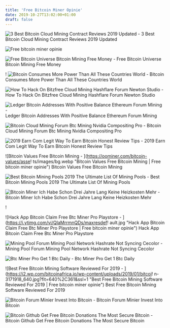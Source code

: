 ```yaml
---
title: 'Free Bitcoin Miner Opinie'
date: 2019-10-27T13:02:00+01:00
draft: false
---
```


![3 Best Bitcoin Cloud Mining Contract Reviews 2019 Updated - ](https://www.buybitcoinworldwide.com/wp-content/uploads/2017/02/i1000-_0033_Vector-Smart-Object.png "3 Best Bitcoin Cloud Mining Contract Reviews 2019 Updated | Free bitcoin miner opinie") 3 Best Bitcoin Cloud Mining Contract Reviews 2019 Updated

![Free bitcoin miner opinie](http://www.3dcenter.org/dateien/abbildungen/Intel-Xeon-Phi-Presentation-Slide07.jpg "Free bitcoin miner opinie") 

![Free Bitcoin Universe Bitcoin Mining Free Money - ](https://i2.wp.com/1stminingrig.com/wp-content/uploads/2019/02/how-to-mine-grin-kuckatoo31-on-windows-7-and-10.jpg?ssl=1 "Free Bitcoin Universe Bitcoin Mining Free Money | Free bitcoin miner opinie") Free Bitcoin Universe Bitcoin Mining Free Money

! ![Bitcoin Consumes More Power Than All These Countries World - ](https://assets.weforum.org/article/image/large__XaA3ZrF5yEQiNd2DHGiVAfNmXAfvcpW4XL9t-wAXjs.jpg "Bitcoin Consumes More Power Than All These Countries World | Free bitcoin miner opinie") Bitcoin Consumes More Power Than All These Countries World

![How To Hack On Bitzfree Cloud Mining Hashflare Forum Newton Studio - ](https://i.ytimg.com/vi/GsVsuCRAcc4/hqdefault.jpg "How To Hack On Bitzfree Cloud Mining Hashflare Forum Newton Studio | Free bitcoin miner opinie") How To Hack On Bitzfree Cloud Mining Hashflare Forum Newton Studio

![Ledger Bitcoin Addresses With Positive Balance Ethereum Forum Mining - ](https://2.bp.blogspot.com/-YpcF4PKW2PE/WPvYoN0pwHI/AAAAAAAAAPc/9Yaw_FkPkqQUrP0lv7zbEnD_OXNH_PQawCLcB/s1600/edgdfg.PNG "Ledg!   er Bitcoin Addresses With Positive Balance Ethereum Forum Mini!   ng | Free bitcoin miner opinie") Ledger Bitcoin Addresses With Positive Balance Ethereum Forum Mining

![Bitcoin Cloud Mining Forum Btc Mining Nvidia Compositing Pro - ](http://cryptoage.com/images/mining/genesis-mining-btc-dash-eth/genesis-mining-hashrate-prices.jpg "Bitcoin Cloud Mining Forum Btc Mining Nvidia Compositing Pro | Free bitcoin miner opinie") Bitcoin Cloud Mining Forum Btc Mining Nvidia Compositing Pro

![2019 Earn Com Legit Way To Earn Bitcoin Honest Review Tips - ](https://i0.wp.com/www.latestonnet.com/wp-content/uploads/2018/06/earn-bitcoin-free-earn.com-review.png?fit=710%2C426&ssl=1 "2019 Earn Com Legit Way To Earn Bitcoin Honest Review Tips | Free bitcoin miner opinie") 2019 Earn Com Legit Way To Earn Bitcoin Honest Review Tips

![Bitcoin Values Free Bitcoin Mining - ](https://oominer.com/bitcoin-values/asse!   ts/images/bg.webp "Bitcoin Values Free Bitcoin Mining | Free bitcoin miner opinie") Bitcoin Values Free Bitcoin Mining

![Best Bitcoin Mining Pools 2019 The Ultimate List Of Mining Pools - ](https://www.bitcongress.org/wp-content/uploads/2019/03/BEST-BITCOIN-MINING-POOLS-2019.png "Best Bitcoin Mining Pools 2019 The Ultimate List Of Mining Pools | Free bitcoin miner opinie") Best Bitcoin Mining Pools 2019 The Ultimate List Of Mining Pools

![Bitcoin Miner Ich Habe Schon Drei Jahre Lang Keine Heizkosten Mehr - ](https://www.bitcoinnews.ch/wp-content/uploads/2017/12/bitcoin_mining.jpg "Bitcoin Miner Ich Habe Schon Drei Jahre Lang Keine Heizkosten Mehr | Free bitcoin miner opinie") Bitcoin Miner Ich Habe Schon Drei Jahre Lang Keine Heizkosten Mehr

!

![Hack App Bitcoin Claim Free Btc Miner Pro Playstore - ](https://i.ytimg.com/vi/QIaMrrmnQDs/maxresdef!   ault.jpg "Hack App Bitcoin Claim Free Btc Miner Pro Playstore | Free bitcoin miner opinie") Hack App Bitcoin Claim Free Btc Miner Pro Playstore

![Mining Pool Forum Mining Pool Network Hashrate Not Syncing Cecolor - ](https://2miners.com/blog/wp-content/uploads/2019/01/whalecoin-cmc.png "Mining Pool Forum Mining Pool Network Hashrate Not Syncing Cecolor | Free bitcoin miner opinie") Mining Pool Forum Mining Pool Network Hashrate Not Syncing Cecolor

![Btc Miner Pro Get 1 Btc Daily - ](https://btcminerpro.com/wp-content/uploads/2017/11/cover.jpg "Btc Miner Pro Get 1 Btc Daily | Free bitcoin miner opinie") Btc Miner Pro Get 1 Btc Daily

![Best Free Bitcoin Mining Software Reviewed For 2019 - ](https://i2.wp.com/bitcoinafrica.io/wp-content/uploads/2019/01/bitcoi!   n-3171918_640.jpg?fit=640%2C361&ssl=1 "Best Free Bitcoin Mining Software Reviewed For 2019 | Free bitcoin miner opinie") Best Free Bitcoin Mining Software Reviewed For 2019

![Bitcoin Forum Minier Invest Into Bitcoin - ](https://i.ytimg.com/vi/TdhzyrowjKs/hqdefault.jpg "Bitcoin Forum Minier Invest Into Bitcoin | Free bitcoin miner opinie") Bitcoin Forum Minier Invest Into Bitcoin

![Bitcoin Github Get Free Bitcoin Donations The Most Secure Bitcoin - ](https://i.pinimg.com/736x/91/a2/45/91a2450ca8a9240db34326d12210622d.jpg "Bitcoin Github Get Free Bitcoin Donations The Most Secure Bitcoin | Free bitcoin miner opinie") Bitcoin Github Get Free Bitcoin Donations The Most Secure Bitcoin